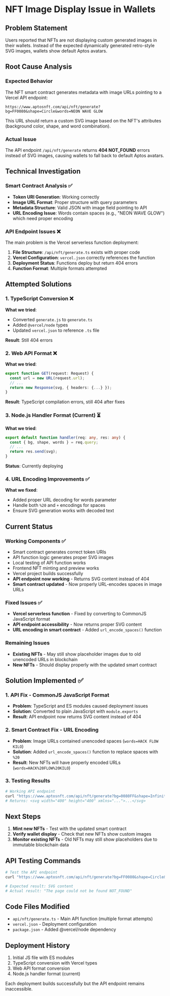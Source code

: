 # NFT Image Display Issue in Wallets

## Problem Statement
Users reported that NFTs are not displaying custom generated images in their wallets. Instead of the expected dynamically generated retro-style SVG images, wallets show default Aptos avatars.

## Root Cause Analysis

### Expected Behavior
The NFT smart contract generates metadata with image URLs pointing to a Vercel API endpoint:
```
https://www.aptosnft.com/api/nft/generate?bg=FF0080&shape=Circle&words=NEON WAVE GLOW
```

This URL should return a custom SVG image based on the NFT's attributes (background color, shape, and word combination).

### Actual Issue
The API endpoint `/api/nft/generate` returns **404 NOT_FOUND** errors instead of SVG images, causing wallets to fall back to default Aptos avatars.

## Technical Investigation

### Smart Contract Analysis ✅
- **Token URI Generation**: Working correctly
- **Image URL Format**: Proper structure with query parameters
- **Metadata Structure**: Valid JSON with image field pointing to API
- **URL Encoding Issue**: Words contain spaces (e.g., "NEON WAVE GLOW") which need proper encoding

### API Endpoint Issues ❌
The main problem is the Vercel serverless function deployment:

1. **File Structure**: `/api/nft/generate.ts` exists with proper code
2. **Vercel Configuration**: `vercel.json` correctly references the function
3. **Deployment Status**: Functions deploy but return 404 errors
4. **Function Format**: Multiple formats attempted

## Attempted Solutions

### 1. TypeScript Conversion ❌
**What we tried**: 
- Converted `generate.js` to `generate.ts`
- Added `@vercel/node` types
- Updated `vercel.json` to reference `.ts` file

**Result**: Still 404 errors

### 2. Web API Format ❌
**What we tried**:
```typescript
export function GET(request: Request) {
  const url = new URL(request.url);
  // ...
  return new Response(svg, { headers: {...} });
}
```

**Result**: TypeScript compilation errors, still 404 after fixes

### 3. Node.js Handler Format (Current) ⏳
**What we tried**:
```typescript
export default function handler(req: any, res: any) {
  const { bg, shape, words } = req.query;
  // ...
  return res.send(svg);
}
```

**Status**: Currently deploying

### 4. URL Encoding Improvements ✅
**What we fixed**:
- Added proper URL decoding for words parameter
- Handle both `%20` and `+` encodings for spaces
- Ensure SVG generation works with decoded text

## Current Status

### Working Components ✅
- Smart contract generates correct token URIs
- API function logic generates proper SVG images
- Local testing of API function works
- Frontend NFT minting and preview works
- Vercel project builds successfully
- **API endpoint now working** - Returns SVG content instead of 404
- **Smart contract updated** - Now properly URL-encodes spaces in image URLs

### Fixed Issues ✅
- **Vercel serverless function** - Fixed by converting to CommonJS JavaScript format
- **API endpoint accessibility** - Now returns proper SVG content
- **URL encoding in smart contract** - Added `url_encode_spaces()` function

### Remaining Issues
- **Existing NFTs** - May still show placeholder images due to old unencoded URLs in blockchain
- **New NFTs** - Should display properly with the updated smart contract

## Solution Implemented ✅

### 1. API Fix - CommonJS JavaScript Format
- **Problem**: TypeScript and ES modules caused deployment issues
- **Solution**: Converted to plain JavaScript with `module.exports`
- **Result**: API endpoint now returns SVG content instead of 404

### 2. Smart Contract Fix - URL Encoding
- **Problem**: Image URLs contained unencoded spaces (`words=HACK FLOW KILO`)
- **Solution**: Added `url_encode_spaces()` function to replace spaces with `%20`
- **Result**: New NFTs will have properly encoded URLs (`words=HACK%20FLOW%20KILO`)

### 3. Testing Results
```bash
# Working API endpoint
curl "https://www.aptosnft.com/api/nft/generate?bg=0080FF&shape=Infinity&words=HACK%20FLOW%20KILO"
# Returns: <svg width="400" height="400" xmlns="...">...</svg>
```

## Next Steps

1. **Mint new NFTs** - Test with the updated smart contract
2. **Verify wallet display** - Check that new NFTs show custom images
3. **Monitor existing NFTs** - Old NFTs may still show placeholders due to immutable blockchain data

## API Testing Commands

```bash
# Test the API endpoint
curl "https://www.aptosnft.com/api/nft/generate?bg=FF0080&shape=Circle&words=NEON+WAVE+GLOW"

# Expected result: SVG content
# Actual result: "The page could not be found NOT_FOUND"
```

## Code Files Modified

- `api/nft/generate.ts` - Main API function (multiple format attempts)
- `vercel.json` - Deployment configuration
- `package.json` - Added @vercel/node dependency

## Deployment History

1. Initial JS file with ES modules
2. TypeScript conversion with Vercel types
3. Web API format conversion
4. Node.js handler format (current)

Each deployment builds successfully but the API endpoint remains inaccessible.